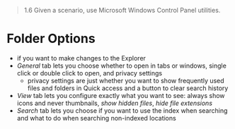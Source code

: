 > 1.6 Given a scenario, use Microsoft Windows Control Panel utilities.

# Folder Options

- if you want to make changes to the Explorer
- *General* tab lets you choose whether to open in tabs or windows, single click or double click to open, and privacy settings
	- privacy settings are just whether you want to show frequently used files and folders in Quick access and a button to clear search history 
- *View* tab lets you configure exactly what you want to see: always show icons and never thumbnails, *show hidden files*, *hide file extensions*
- *Search* tab lets you choose if you want to use the index when searching and what to do when searching non-indexed locations 